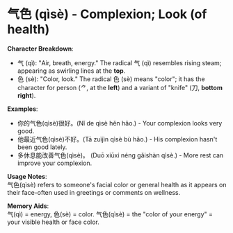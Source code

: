 # **气色 (qìsè) - Complexion; Look (of health)**

**Character Breakdown**:  
- 气 (qì): "Air, breath, energy." The radical 气 (qì) resembles rising steam; appearing as swirling lines at the **top**.  
- 色 (sè): "Color, look." The radical 色 (sè) means "color"; it has the character for person (⺈, at the **left**) and a variant of "knife" (刀, **bottom right**).

**Examples**:  
- 你的气色(qìsè)很好。(Nǐ de qìsè hěn hǎo.) - Your complexion looks very good.  
- 他最近气色(qìsè)不好。(Tā zuìjìn qìsè bù hǎo.) - His complexion hasn't been good lately.  
- 多休息能改善气色(qìsè)。 (Duō xiūxi néng gǎishàn qìsè.) - More rest can improve your complexion.

**Usage Notes**:  
气色(qìsè) refers to someone's facial color or general health as it appears on their face-often used in greetings or comments on wellness.

**Memory Aids**:  
气(qì) = energy, 色(sè) = color. 气色(qìsè) = the "color of your energy" = your visible health or face color.